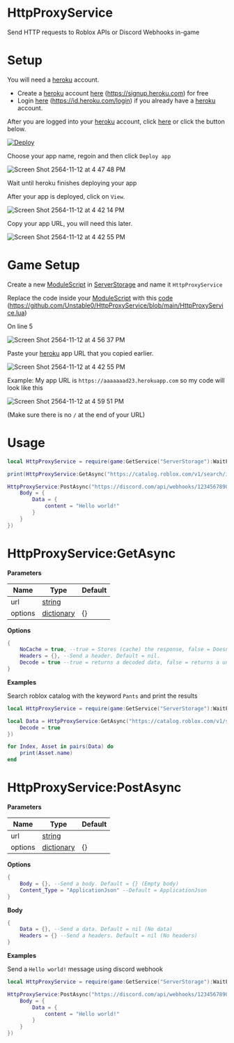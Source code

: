 # HttpProxyService

Send HTTP requests to Roblox APIs or Discord Webhooks in-game

# Setup

You will need a [heroku](https://www.heroku.com) account.

- Create a [heroku](https://www.heroku.com) account [here](https://signup.heroku.com) (https://signup.heroku.com) for free
- Login [here](https://id.heroku.com/login) (https://id.heroku.com/login) if you already have a [heroku](https://www.heroku.com) account.

After you are logged into your [heroku](https://www.heroku.com) account, click [here](https://heroku.com/deploy?template=https://github.com/Unstable0/HttpProxyService) or click the button below.

[![Deploy](https://www.herokucdn.com/deploy/button.svg)](https://heroku.com/deploy?template=https://github.com/Unstable0/HttpProxyService)

Choose your app name, regoin and then click `Deploy app`

![Screen Shot 2564-11-12 at 4 47 48 PM](https://user-images.githubusercontent.com/46888825/141446973-b742a191-bb89-4b7e-b89f-37e9fe201d98.png)

Wait until heroku finishes deploying your app

After your app is deployed, click on `View`.

![Screen Shot 2564-11-12 at 4 42 14 PM](https://user-images.githubusercontent.com/46888825/141445932-a3e1878a-df03-423c-bb1d-c255b75f11c5.png)

Copy your app URL, you will need this later.

![Screen Shot 2564-11-12 at 4 42 55 PM](https://user-images.githubusercontent.com/46888825/141446066-a85ede90-53ad-4a49-a5c6-c4020c7dd86d.png)

# Game Setup

Create a new [ModuleScript](https://developer.roblox.com/en-us/api-reference/class/ModuleScript) in [ServerStorage](https://developer.roblox.com/en-us/api-reference/class/ServerStorage) and name it `HttpProxyService`

Replace the code inside your [ModuleScript](https://developer.roblox.com/en-us/api-reference/class/ModuleScript) with this [code](https://github.com/Unstable0/HttpProxyService/blob/main/HttpProxyService.lua) (https://github.com/Unstable0/HttpProxyService/blob/main/HttpProxyService.lua)

On line 5

![Screen Shot 2564-11-12 at 4 56 37 PM](https://user-images.githubusercontent.com/46888825/141448026-e9bb49d6-187d-4f01-9c02-6633339e38ab.png)

Paste your [heroku](https://www.heroku.com) app URL that you copied earlier.

![Screen Shot 2564-11-12 at 4 42 55 PM](https://user-images.githubusercontent.com/46888825/141448105-74b27588-4bc9-4e68-866c-75a840473da8.png)

Example: My app URL is `https://aaaaaaad23.herokuapp.com` so my code will look like this

![Screen Shot 2564-11-12 at 4 59 51 PM](https://user-images.githubusercontent.com/46888825/141448477-264ea2ab-316e-4f16-9ac3-f700ebd334d4.png)

(Make sure there is no `/` at the end of your URL)

# Usage

```lua
local HttpProxyService = require(game:GetService("ServerStorage"):WaitForChild("HttpProxyService"))

print(HttpProxyService:GetAsync("https://catalog.roblox.com/v1/search/items/details?Category=3"))

HttpProxyService:PostAsync("https://discord.com/api/webhooks/123456789012345678/83LgJzu7Qjmfyt1dunqEz651J1jh68kJijwkPaJuJnah7UjjekFgmRhti2_mLakIJneh", {
	Body = {
		Data = {
			content = "Hello world!"
		}
	}
})
```

# HttpProxyService:GetAsync

**Parameters**

| Name | Type | Default |
| ------------- | ------------- | ------------- |
| url | [string](https://developer.roblox.com/en-us/articles/String) |  |
| options | [dictionary](https://education.roblox.com/en-us/resources/intro-to-dictionaries---series) | {} |

**Options**

```lua
{
    NoCache = true, --true = Stores (cache) the response, false = Doesn't stores (cache) the response. Default = false
    Headers = {}, --Send a header. Default = nil.
    Decode = true --true = returns a decoded data, false = returns a undecoded data.
}
```

**Examples**

Search roblox catalog with the keyword `Pants` and print the results

```lua
local HttpProxyService = require(game:GetService("ServerStorage"):WaitForChild("HttpProxyService"))

local Data = HttpProxyService:GetAsync("https://catalog.roblox.com/v1/search/items/details?Category=3&Keyword=Pants", {
    Decode = true
})

for Index, Asset in pairs(Data) do
    print(Asset.name)
end
```

# HttpProxyService:PostAsync

**Parameters**

| Name | Type | Default |
| ------------- | ------------- | ------------- |
| url | [string](https://developer.roblox.com/en-us/articles/String) |  |
| options | [dictionary](https://education.roblox.com/en-us/resources/intro-to-dictionaries---series) | {} |

**Options**

```lua
{
    Body = {}, --Send a body. Default = {} (Empty body)
    Content_Type = "ApplicationJson" --Default = ApplicationJson
}
```

**Body**

```lua
{
    Data = {}, --Send a data. Default = nil (No data)
    Headers = {} --Send a headers. Default = nil (No headers)
}
```

**Examples**

Send a `Hello world!` message using discord webhook

```lua
local HttpProxyService = require(game:GetService("ServerStorage"):WaitForChild("HttpProxyService"))

HttpProxyService:PostAsync("https://discord.com/api/webhooks/123456789012345678/83LgJzu7Qjmfyt1dunqEz651J1jh68kJijwkPaJuJnah7UjjekFgmRhti2_mLakIJneh", {
	Body = {
		Data = {
			content = "Hello world!"
		}
	}
})
```
